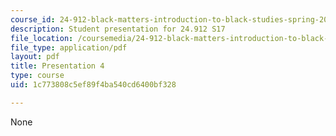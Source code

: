 ```yaml
---
course_id: 24-912-black-matters-introduction-to-black-studies-spring-2017
description: Student presentation for 24.912 S17
file_location: /coursemedia/24-912-black-matters-introduction-to-black-studies-spring-2017/1c773808c5ef89f4ba540cd6400bf328_MIT24_912S17_presentation_4.pdf
file_type: application/pdf
layout: pdf
title: Presentation 4
type: course
uid: 1c773808c5ef89f4ba540cd6400bf328

---
```

None
